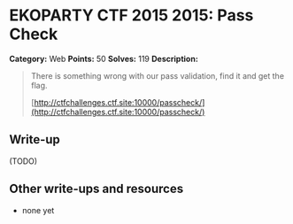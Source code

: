 # EKOPARTY CTF 2015 2015: Pass Check

**Category:** Web
**Points:** 50
**Solves:** 119
**Description:**

> There is something wrong with our pass validation, find it and get the flag.
>
> [http://ctfchallenges.ctf.site:10000/passcheck/](http://ctfchallenges.ctf.site:10000/passcheck/)


## Write-up

(TODO)

## Other write-ups and resources

* none yet
